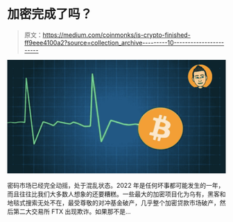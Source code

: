 # 加密完成了吗？

> 原文：<https://medium.com/coinmonks/is-crypto-finished-ff9eee4100a2?source=collection_archive---------10----------------------->

![](img/fc7568b8767a9a62726253b1df9f594b.png)

密码市场已经完全动摇，处于混乱状态。2022 年是任何坏事都可能发生的一年，而且往往比我们大多数人想象的还要糟糕。一些最大的加密项目化为乌有，黑客和地毯式搜索无处不在，最受尊敬的对冲基金破产，几乎整个加密贷款市场破产，然后第二大交易所 FTX 出现欺诈。如果那不是…